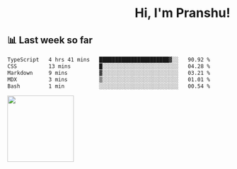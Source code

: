 <div align="right" >
   
   <H1>Hi, I'm Pranshu!</H1>

</div>

## 📊 Last week so far
<!--START_SECTION:waka-->

```txt
TypeScript   4 hrs 41 mins   ██████████████████████▓░░   90.92 %
CSS          13 mins         █░░░░░░░░░░░░░░░░░░░░░░░░   04.28 %
Markdown     9 mins          ▓░░░░░░░░░░░░░░░░░░░░░░░░   03.21 %
MDX          3 mins          ▒░░░░░░░░░░░░░░░░░░░░░░░░   01.01 %
Bash         1 min           ░░░░░░░░░░░░░░░░░░░░░░░░░   00.54 %
```

<!--END_SECTION:waka-->


<img align="left" width="150" src="https://user-images.githubusercontent.com/70943732/209951571-93b7afe5-f523-4683-b725-5d94b287e94e.png">

